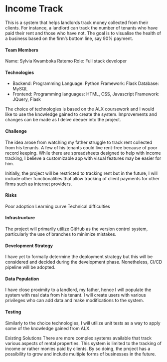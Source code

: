 # Income Track
This is a system that helps landlords track money collected from their clients. For instance, a landlord can track the number of tenants who have paid their rent and those who have not. The goal is to visualise the health of a business based on the firm’s bottom line, say 90% payment.

#### Team Members
Name: Sylvia Kwamboka Ratemo
Role: Full stack developer

#### Technologies
* Backend:
Programming Language: Python
Framework: Flask
Database: MySQL
* Frontend:
Programming languages: HTML, CSS, Javascript
Framework: JQuery, Flask

The choice of technologies is based on the ALX coursework and I would like to use the knowledge gained to create the system. Improvements and changes can be made as I delve deeper into the project.

#### Challenge
The idea arose from watching my father struggle to track rent collected from his tenants. A few of his tenants could live rent-free because of poor record keeping. While there are spreadsheets designed to help with income tracking, I believe a customizable app with visual features may be easier for him. 

Initially, the project will be restricted to tracking rent but in the future, I will include other functionalities that allow tracking of client payments for other firms such as internet providers.

#### Risks
Poor adoption
Learning curve
Technical difficulties

#### Infrastructure
The project will primarily utilize GitHub as the version control system, particularly the use of branches to minimize mistakes.

#### Development Strategy
I have yet to formally determine the deployment strategy but this will be considered and decided during the development phase. Nonetheless, CI/CD pipeline will be adopted.

#### Data Population
I have close proximity to a landlord, my father, hence I will populate the system with real data from his tenant. I will create users with various privileges who can add data and make modifications to the system.

#### Testing
Similarly to the choice technologies, I will utilize unit tests as a way to apply some of the knowledge gained from ALX. 

Existing Solutions
There are more complex systems available that track various aspects of rental properties. This system is limited to the tracking of income or rather monies paid by clients. By so doing, the project has a possibility to grow and include multiple forms of businesses in the future.
 

